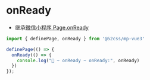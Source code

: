 # onReady

* 继承[微信小程序 Page.onReady](https://developers.weixin.qq.com/miniprogram/dev/reference/api/Page.html#onReady)

```ts
import { definePage, onReady } from '@52css/mp-vue3'

definePage(() => {
  onReady(() => {
    console.log("🚀 ~ onReady ~ onReady:", onReady)
  })
});
```